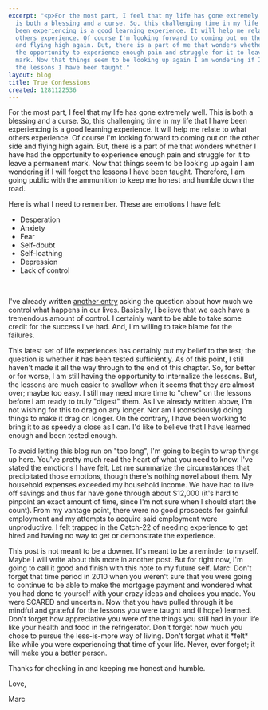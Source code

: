 ```yaml
---
excerpt: "<p>For the most part, I feel that my life has gone extremely well. This
  is both a blessing and a curse. So, this challenging time in my life that I have
  been experiencing is a good learning experience. It will help me relate to what
  others experience. Of course I'm looking forward to coming out on the other side
  and flying high again. But, there is a part of me that wonders whether I have had
  the opportunity to experience enough pain and struggle for it to leave a permanent
  mark. Now that things seem to be looking up again I am wondering if I will forget
  the lessons I have been taught."
layout: blog
title: True Confessions
created: 1281122536
---
```

<p>For the most part, I feel that my life has gone extremely well. This is both a blessing and a curse. So, this challenging time in my life that I have been experiencing is a good learning experience. It will help me relate to what others experience. Of course I'm looking forward to coming out on the other side and flying high again. But, there is a part of me that wonders whether I have had the opportunity to experience enough pain and struggle for it to leave a permanent mark. Now that things seem to be looking up again I am wondering if I will forget the lessons I have been taught. Therefore, I am going public with the ammunition to keep me honest and humble down the road.</p>
<p>Here is what I need to remember. These are emotions I have felt:
</p><ul>
<li>Desperation</li>
<li>Anxiety</li>
<li>Fear</li>
<li>Self-doubt</li>
<li>Self-loathing</li>
<li>Depression</li>
<li>Lack of control</li>
</ul>
<p>&nbsp;</p>
<p>I've already written <a href="/blog/2010/07/31/how-much-control-does-one-have-over-ones-life">another entry</a> asking the question about how much we control what happens in our lives. Basically, I believe that we each have a tremendous amount of control. I certainly want to be able to take some credit for the success I've had. And, I'm willing to take blame for the failures.</p>
<p>This latest set of life experiences has certainly put my belief to the test; the question is whether it has been tested sufficiently. As of this point, I still haven't made it all the way through to the end of this chapter. So, for better or for worse, I am still having the opportunity to internalize the lessons. But, the lessons are much easier to swallow when it seems that they are almost over; maybe too easy. I still may need more time to "chew" on the lessons before I am ready to truly "digest" them. As I've already written above, I'm not wishing for this to drag on any longer. Nor am I (consciously) doing things to make it drag on longer. On the contrary, I have been working to bring it to as speedy a close as I can. I'd like to believe that I have learned enough and been tested enough.</p>
<p>To avoid letting this blog run on "too long", I'm going to begin to wrap things up here. You've pretty much read the heart of what you need to know. I've stated the emotions I have felt. Let me summarize the circumstances that precipitated those emotions, though there's nothing novel about them. My household expenses exceeded my household income. We have had to live off savings and thus far have gone through about $12,000 (it's hard to pinpoint an exact amount of time, since I'm not sure when I should start the count). From my vantage point, there were no good prospects for gainful employment and my attempts to acquire said employment were unproductive. I felt trapped in the Catch-22 of needing experience to get hired and having no way to get or demonstrate the experience.</p>
<p>This post is not meant to be a downer. It's meant to be a reminder to myself. Maybe I will write about this more in another post. But for right now, I'm going to call it good and finish with this note to my future self. Marc: Don't forget that time period in 2010 when you weren't sure that you were going to continue to be able to make the mortgage payment and wondered what you had done to yourself with your crazy ideas and choices you made. You were SCARED and uncertain. Now that you have pulled through it be mindful and grateful for the lessons you were taught and (I hope) learned. Don't forget how appreciative you were of the things you still had in your life like your health and food in the refrigerator. Don't forget how much you chose to pursue the less-is-more way of living. Don't forget what it *felt* like while you were experiencing that time of your life. Never, ever forget; it will make you a better person.</p>
<p>Thanks for checking in and keeping me honest and humble.</p>
<p>Love,</p>
<p>Marc</p>
